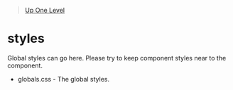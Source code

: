 > [Up One Level](../readme.md)

# styles

Global styles can go here. Please try to keep component styles near to the component.

- globals.css - The global styles.